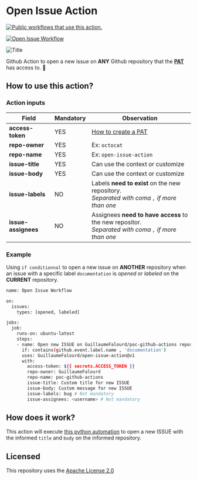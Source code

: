 # Open Issue Action

<a href="https://github.com/search?q=GuillaumeFalourd+open-issue-action+path%3A.github%2Fworkflows+language%3AYAML&type=code" target="_blank" title="Public workflows that use this action."><img src="https://img.shields.io/endpoint?url=https%3A%2F%2Fapi-git-master.endbug.vercel.app%2Fapi%2Fgithub-actions%2Fused-by%3Faction%3DGuillaumeFalourd%2Fopen-issue-action%26badge%3Dtrue" alt="Public workflows that use this action."></a>

[![Open Issue Workflow](https://github.com/GuillaumeFalourd/open-issue-action/actions/workflows/open-issue.yml/badge.svg)](https://github.com/GuillaumeFalourd/open-issue-action/actions/workflows/open-issue.yml)

![Title](https://user-images.githubusercontent.com/22433243/117715515-c146ca80-b1ae-11eb-9fe9-de3cc7f631ff.png)

Github Action to open a new issue on **ANY** Github repository that the [**PAT**](https://docs.github.com/en/github/authenticating-to-github/creating-a-personal-access-token) has access to. 🤖

## How to use this action?

### Action inputs

Field | Mandatory | Observation
------------ | ------------  | -------------
**access-token** | YES | [How to create a PAT](https://docs.github.com/en/github/authenticating-to-github/creating-a-personal-access-token)
**repo-owner** | YES | Ex: `octocat`
**repo-name** | YES | Ex: `open-issue-action`
**issue-title** | YES | Can use the context or customize
**issue-body** | YES | Can use the context or customize
**issue-labels** | NO | Labels **need to exist** on the new repository. <br/> _Separated with coma `,` if more than one_
**issue-assignees** | NO | Assignees **need to have access** to the new repositor. <br/> _Separated with coma `,` if more than one_

### Example

Using `if conditionnal` to open a new issue on **ANOTHER** repository when an issue with a specific label `documentation` is *opened* or *labeled* on the **CURRENT** repository.

```bash
name: Open Issue Workflow

on:
  issues: 
    types: [opened, labeled]

jobs:
  job:
    runs-on: ubuntu-latest
    steps:
    - name: Open new ISSUE on GuillaumeFalourd/poc-github-actions repository
      if: contains(github.event.label.name , 'documentation')
      uses: GuillaumeFalourd/open-issue-action@v1
      with:
        access-token: ${{ secrets.ACCESS_TOKEN }}
        repo-owner: GuillaumeFalourd
        repo-name: poc-github-actions
        issue-title: Custom title for new ISSUE
        issue-body: Custom message for new ISSUE
        issue-labels: bug # Not mandatory
        issue-assignees: <username> # Not mandatory

```

## How does it work?

This action will execute [this python automation](https://github.com/GuillaumeFalourd/formulas-github/blob/master/github/create/issue/src/formula/formula.py) to open a new ISSUE with the informed `title` and `body` on the informed repository.

## Licensed

This repository uses the [Apache License 2.0](https://github.com/GuillaumeFalourd/aws-cliaction/blob/main/LICENSE)
